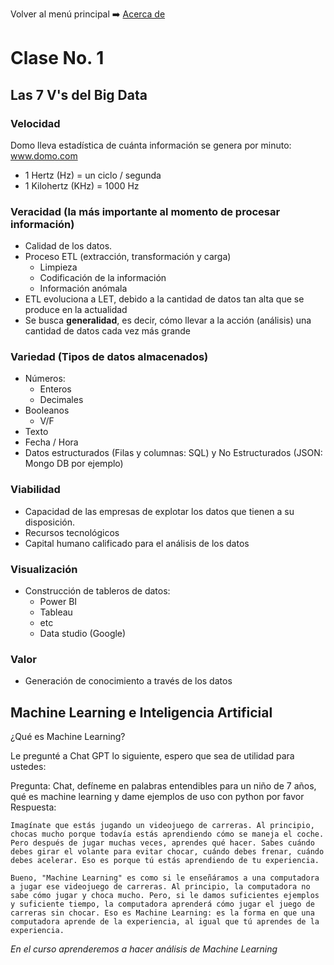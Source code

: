 Volver al menú principal ➡️ [Acerca de](1.%20Acerca%20de.md)

# Clase No. 1 

## Las 7 V's del Big Data

### Velocidad

Domo lleva estadística de cuánta información se genera por minuto: www.domo.com

- 1 Hertz (Hz) = un ciclo / segunda
- 1 Kilohertz (KHz) = 1000 Hz

### Veracidad (la más importante al momento de procesar información)

- Calidad de los datos.
- Proceso ETL (extracción, transformación y carga)
    - Limpieza
    - Codificación de la información
    - Información anómala
- ETL evoluciona a LET, debido a la cantidad de datos tan alta que se produce en la actualidad
- Se busca **generalidad**, es decir, cómo llevar a la acción (análisis) una cantidad de datos cada vez más grande

### Variedad (Tipos de datos almacenados)

- Números:
    - Enteros
    - Decimales
- Booleanos
    - V/F
- Texto
- Fecha / Hora
- Datos estructurados (Filas y columnas: SQL) y No Estructurados (JSON: Mongo DB por ejemplo)

### Viabilidad 

- Capacidad de las empresas de explotar los datos que tienen a su disposición.
- Recursos tecnológicos
- Capital humano calificado para el análisis de los datos

### Visualización

- Construcción de tableros de datos:
    - Power BI
    - Tableau
    - etc
    - Data studio (Google)

### Valor

- Generación de conocimiento a través de los datos

## Machine Learning e Inteligencia Artificial

¿Qué es Machine Learning?

Le pregunté a Chat GPT lo siguiente, espero que sea de utilidad para ustedes:

Pregunta: Chat, defíneme en palabras entendibles para un niño de 7 años, qué es machine learning y dame ejemplos de uso con python por favor
Respuesta:

```
Imagínate que estás jugando un videojuego de carreras. Al principio, chocas mucho porque todavía estás aprendiendo cómo se maneja el coche. Pero después de jugar muchas veces, aprendes qué hacer. Sabes cuándo debes girar el volante para evitar chocar, cuándo debes frenar, cuándo debes acelerar. Eso es porque tú estás aprendiendo de tu experiencia.

Bueno, "Machine Learning" es como si le enseñáramos a una computadora a jugar ese videojuego de carreras. Al principio, la computadora no sabe cómo jugar y choca mucho. Pero, si le damos suficientes ejemplos y suficiente tiempo, la computadora aprenderá cómo jugar el juego de carreras sin chocar. Eso es Machine Learning: es la forma en que una computadora aprende de la experiencia, al igual que tú aprendes de la experiencia.

```


*En el curso aprenderemos a hacer análisis de Machine Learning*